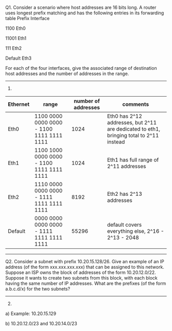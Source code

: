 Q1. Consider a scenario where host addresses are 16 bits long. A router uses longest prefix matching and has the following entries in its forwarding table
Prefix   Interface

1100   Eth0

11001 Eth1

111      Eth2

Default Eth3


For each of the four interfaces, give the associated range of destination host addresses and the number of addresses in the range.

---
1)  

| Ethernet | range | number of addresses | comments |
| --- | --- | ---| --- |
| Eth0 | 1100 0000 0000 0000 - 1100 1111 1111 1111 | 1024 | Eth0 has 2^12 addresses, but 2^11 are dedicated to eth1, bringing total to 2^11 instead|
| Eth1 | 1100 1000 0000 0000 - 1100 1111 1111 1111 | 1024 | Eth1 has full range of 2^11 addresses |
| Eth2 | 1110 0000 0000 0000 - 1111 1111 1111 1111 | 8192 | Eth2 has 2^13 addresses
| Default | 0000 0000 0000 0000 - 1111 1111 1111 1111 | 55296 | default covers everything else, 2^16 - 2^13 - 2048


---
Q2. Consider a subnet with prefix 10.20.15.128/26. 
Give an example of an IP address (of the form xxx.xxx.xxx.xxx) that can be assigned to this network. 
Suppose an ISP owns the block of addresses of the form 10.20.12.0/22. 
Suppose it wants to create two subnets from this block, with each block having the same number of IP addresses. 
What are the prefixes (of the form a.b.c.d/x) for the two subnets?

---
2)

a) Example: 10.20.15.129

b) 10.20.12.0/23 and 10.20.14.0/23



